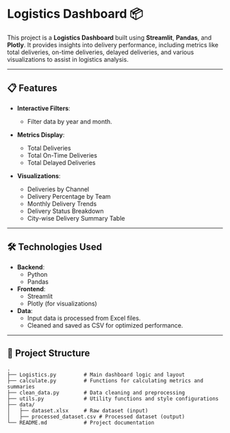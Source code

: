 # Logistics Dashboard 📦

This project is a **Logistics Dashboard** built using **Streamlit**, **Pandas**, and **Plotly**. It provides insights into delivery performance, including metrics like total deliveries, on-time deliveries, delayed deliveries, and various visualizations to assist in logistics analysis. 

---

## 📋 Features

- **Interactive Filters**:
  - Filter data by year and month.
  
- **Metrics Display**:
  - Total Deliveries
  - Total On-Time Deliveries
  - Total Delayed Deliveries

- **Visualizations**:
  - Deliveries by Channel
  - Delivery Percentage by Team
  - Monthly Delivery Trends
  - Delivery Status Breakdown
  - City-wise Delivery Summary Table

---

## 🛠️ Technologies Used

- **Backend**:
  - Python
  - Pandas
- **Frontend**:
  - Streamlit
  - Plotly (for visualizations)
- **Data**:
  - Input data is processed from Excel files.
  - Cleaned and saved as CSV for optimized performance.

---

## 📂 Project Structure

```plaintext
.
├── Logistics.py         # Main dashboard logic and layout
├── calculate.py         # Functions for calculating metrics and summaries
├── clean_data.py        # Data cleaning and preprocessing
├── utils.py             # Utility functions and style configurations
├── data/
│   ├── dataset.xlsx     # Raw dataset (input)
│   ├── processed_dataset.csv # Processed dataset (output)
└── README.md            # Project documentation
  
